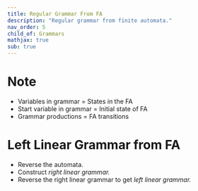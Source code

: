 ```yaml
---
title: Regular Grammar From FA
description: "Regular grammar from finite automata."
nav_order: 5
child_of: Grammars
mathjax: true
sub: true
---
```


# Note

- Variables in grammar = States in the FA
- Start variable in grammar = Initial state of FA
- Grammar productions = FA transitions


# Left Linear Grammar from FA

- Reverse the automata.
- Construct *right linear grammar.*
- Reverse the right linear grammar to get *left linear grammar.*